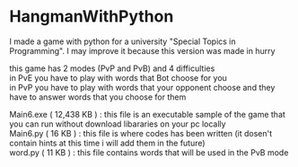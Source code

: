 # HangmanWithPython
I made a game with python for a university "Special Topics in Programming". I may improve it because this version was made in hurry<br/> 

this game has 2 modes (PvP and PvB) and 4 difficulties<br/> 
in PvE you have to play with words that Bot choose for you<br/> 
in PvP you have to play with words that your opponent choose and they have to answer words that you choose for them<br/> 

Main6.exe ( 12,438 KB ) : this file is an executable sample of the game that you can run without download libararies on your pc locally<br/> 
Main6.py ( 16 KB ) : this file is where codes has been written (it dosen't contain hints at this time i will add them in the future)<br/> 
word.py ( 11 KB ) : this file contains words that will be used in the PvB mode<br/> 
